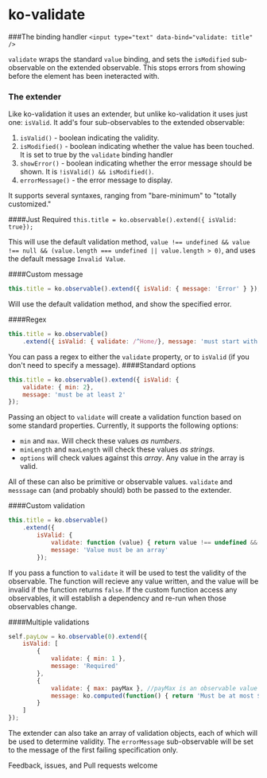 ko-validate
===========

###The binding handler
`<input type="text" data-bind="validate: title" />`

`validate` wraps the standard `value` binding, and sets the `isModified` sub-observable on the extended observable. This stops errors from showing before the element has been ineteracted with.

### The extender

Like ko-validation it uses an extender, but unlike ko-validation it uses just one: `isValid`. It add's four sub-observables to the extended observable:

1. `isValid()` - boolean indicating the validity.
1. `isModified()` - boolean indicating whether the value has been touched. It is set to true by the  `validate` binding handler
1. `showError()` - boolean indicating whether the error message should be shown. It is `!isValid() && isModified()`.
1. `errorMessage()` - the error message to display.

It supports several syntaxes, ranging from "bare-minimum" to "totally customized."

####Just Required
`this.title = ko.observable().extend({ isValid: true});`

This will use the default validation method, `value !== undefined && value !== null && (value.length === undefined || value.length > 0)`, and uses the default message `Invalid Value`.

####Custom message
```javascript
this.title = ko.observable().extend({ isValid: { message: 'Error' } });
```

Will use the default validation method, and show the specified error.

####Regex
```javascript
this.title = ko.observable()
    .extend({ isValid: { validate: /^Home/}, message: 'must start with "Home"' });
```

You can pass a regex to either the `validate` property, or to `isValid` (if you don't need to specify a message).
####Standard options
```javascript
this.title = ko.observable().extend({ isValid: { 
    validate: { min: 2}, 
    message: 'must be at least 2' 
});
```

Passing an object to `validate` will create a validation function based on some standard properties. Currently, it supports the following options:

* `min` and `max`. Will check these values *as numbers*.
* `minLength` and `maxLength` will check these values *as strings*.
* `options` will check values against this *array*. Any value in the array is valid.

All of these can also be primitive or observable values. `validate` and `messsage` can (and probably should) both be passed to the extender.

####Custom validation
```javascript
this.title = ko.observable()
    .extend({ 
        isValid: { 
            validate: function (value) { return value !== undefined && value instanceof Array; },
            message: 'Value must be an array'
        });
```

If you pass a function to `validate` it will be used to test the validity of the observable. The function will recieve any value written, and the value will be invalid if the function returns `false`. If the custom function access any observables, it will establish a dependency and re-run when those observables change.

####Multiple validations
```javascript
self.payLow = ko.observable(0).extend({
    isValid: [
        {
            validate: { min: 1 },
            message: 'Required'
        },
        {
            validate: { max: payMax }, //payMax is an observable value
            message: ko.computed(function() { return 'Must be at most $' + payMax(); })
        }
    ]
});
```
    
The extender can also take an array of validation objects, each of which will be used to determine validity. The `errorMessage` sub-observable will be set to the message of the first failing specification only.

Feedback, issues, and Pull requests welcome
